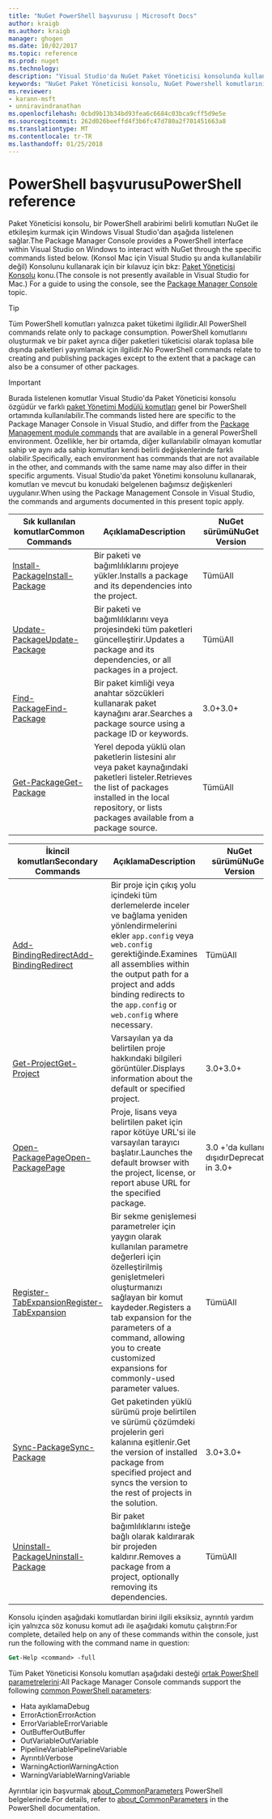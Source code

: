 ```yaml
---
title: "NuGet PowerShell başvurusu | Microsoft Docs"
author: kraigb
ms.author: kraigb
manager: ghogen
ms.date: 10/02/2017
ms.topic: reference
ms.prod: nuget
ms.technology: 
description: "Visual Studio'da NuGet Paket Yöneticisi konsolunda kullanılabilir PowerShell komutlarını tam referansı."
keywords: "NuGet Paket Yöneticisi konsolu, NuGet Powershell komutlarını NuGet Powershell başvurusu"
ms.reviewer:
- karann-msft
- unniravindranathan
ms.openlocfilehash: 0cbd9b13b34bd93fea6c6684c03bca9cff5d9e5e
ms.sourcegitcommit: 262d026beeffd4f3b6fc47d780a2f701451663a8
ms.translationtype: MT
ms.contentlocale: tr-TR
ms.lasthandoff: 01/25/2018
---
```

# <a name="powershell-reference"></a><span data-ttu-id="c8d9b-104">PowerShell başvurusu</span><span class="sxs-lookup"><span data-stu-id="c8d9b-104">PowerShell reference</span></span>

<span data-ttu-id="c8d9b-105">Paket Yöneticisi konsolu, bir PowerShell arabirimi belirli komutları NuGet ile etkileşim kurmak için Windows Visual Studio'dan aşağıda listelenen sağlar.</span><span class="sxs-lookup"><span data-stu-id="c8d9b-105">The Package Manager Console provides a PowerShell interface within Visual Studio on Windows to interact with NuGet through the specific commands listed below.</span></span> <span data-ttu-id="c8d9b-106">(Konsol Mac için Visual Studio şu anda kullanılabilir değil) Konsolunu kullanarak için bir kılavuz için bkz: [Paket Yöneticisi Konsolu](../tools/package-manager-console.md) konu.</span><span class="sxs-lookup"><span data-stu-id="c8d9b-106">(The console is not presently available in Visual Studio for Mac.) For a guide to using the console, see the [Package Manager Console](../tools/package-manager-console.md) topic.</span></span>

> [!Tip]
> <span data-ttu-id="c8d9b-107">Tüm PowerShell komutları yalnızca paket tüketimi ilgilidir.</span><span class="sxs-lookup"><span data-stu-id="c8d9b-107">All PowerShell commands relate only to package consumption.</span></span> <span data-ttu-id="c8d9b-108">PowerShell komutlarını oluşturmak ve bir paket ayrıca diğer paketleri tüketicisi olarak toplasa bile dışında paketleri yayımlamak için ilgilidir.</span><span class="sxs-lookup"><span data-stu-id="c8d9b-108">No PowerShell commands relate to creating and publishing packages except to the extent that a package can also be a consumer of other packages.</span></span>

> [!Important]
> <span data-ttu-id="c8d9b-109">Burada listelenen komutlar Visual Studio'da Paket Yöneticisi konsolu özgüdür ve farklı [paket Yönetimi Modülü komutları](/powershell/module/packagemanagement/?view=powershell-6) genel bir PowerShell ortamında kullanılabilir.</span><span class="sxs-lookup"><span data-stu-id="c8d9b-109">The commands listed here are specific to the Package Manager Console in Visual Studio, and differ from the [Package Management module commands](/powershell/module/packagemanagement/?view=powershell-6) that are available in a general PowerShell environment.</span></span> <span data-ttu-id="c8d9b-110">Özellikle, her bir ortamda, diğer kullanılabilir olmayan komutlar sahip ve aynı ada sahip komutları kendi belirli değişkenlerinde farklı olabilir.</span><span class="sxs-lookup"><span data-stu-id="c8d9b-110">Specifically, each environment has commands that are not available in the other, and commands with the same name may also differ in their specific arguments.</span></span> <span data-ttu-id="c8d9b-111">Visual Studio'da paket Yönetimi konsolunu kullanarak, komutları ve mevcut bu konudaki belgelenen bağımsız değişkenleri uygulanır.</span><span class="sxs-lookup"><span data-stu-id="c8d9b-111">When using the Package Management Console in Visual Studio, the commands and arguments documented in this present topic apply.</span></span>

| <span data-ttu-id="c8d9b-112">Sık kullanılan komutlar</span><span class="sxs-lookup"><span data-stu-id="c8d9b-112">Common Commands</span></span> | <span data-ttu-id="c8d9b-113">Açıklama</span><span class="sxs-lookup"><span data-stu-id="c8d9b-113">Description</span></span> | <span data-ttu-id="c8d9b-114">NuGet sürümü</span><span class="sxs-lookup"><span data-stu-id="c8d9b-114">NuGet Version</span></span> |
| --- | --- | --- |
| [<span data-ttu-id="c8d9b-115">Install-Package</span><span class="sxs-lookup"><span data-stu-id="c8d9b-115">Install-Package</span></span>](ps-ref-install-package.md) | <span data-ttu-id="c8d9b-116">Bir paketi ve bağımlılıklarını projeye yükler.</span><span class="sxs-lookup"><span data-stu-id="c8d9b-116">Installs a package and its dependencies into the project.</span></span> | <span data-ttu-id="c8d9b-117">Tümü</span><span class="sxs-lookup"><span data-stu-id="c8d9b-117">All</span></span> |
| [<span data-ttu-id="c8d9b-118">Update-Package</span><span class="sxs-lookup"><span data-stu-id="c8d9b-118">Update-Package</span></span>](ps-ref-update-package.md) | <span data-ttu-id="c8d9b-119">Bir paketi ve bağımlılıklarını veya projesindeki tüm paketleri güncelleştirir.</span><span class="sxs-lookup"><span data-stu-id="c8d9b-119">Updates a package and its dependencies, or all packages in a project.</span></span> | <span data-ttu-id="c8d9b-120">Tümü</span><span class="sxs-lookup"><span data-stu-id="c8d9b-120">All</span></span> |
| [<span data-ttu-id="c8d9b-121">Find-Package</span><span class="sxs-lookup"><span data-stu-id="c8d9b-121">Find-Package</span></span>](ps-ref-find-package.md) | <span data-ttu-id="c8d9b-122">Bir paket kimliği veya anahtar sözcükleri kullanarak paket kaynağını arar.</span><span class="sxs-lookup"><span data-stu-id="c8d9b-122">Searches a package source using a package ID or keywords.</span></span> | <span data-ttu-id="c8d9b-123">3.0+</span><span class="sxs-lookup"><span data-stu-id="c8d9b-123">3.0+</span></span> |
| [<span data-ttu-id="c8d9b-124">Get-Package</span><span class="sxs-lookup"><span data-stu-id="c8d9b-124">Get-Package</span></span>](ps-ref-get-package.md) | <span data-ttu-id="c8d9b-125">Yerel depoda yüklü olan paketlerin listesini alır veya paket kaynağındaki paketleri listeler.</span><span class="sxs-lookup"><span data-stu-id="c8d9b-125">Retrieves the list of packages installed in the local repository, or lists packages available from a package source.</span></span> | <span data-ttu-id="c8d9b-126">Tümü</span><span class="sxs-lookup"><span data-stu-id="c8d9b-126">All</span></span> |

| <span data-ttu-id="c8d9b-127">İkincil komutları</span><span class="sxs-lookup"><span data-stu-id="c8d9b-127">Secondary Commands</span></span> | <span data-ttu-id="c8d9b-128">Açıklama</span><span class="sxs-lookup"><span data-stu-id="c8d9b-128">Description</span></span> | <span data-ttu-id="c8d9b-129">NuGet sürümü</span><span class="sxs-lookup"><span data-stu-id="c8d9b-129">NuGet Version</span></span> |
| --- | --- | --- |
| [<span data-ttu-id="c8d9b-130">Add-BindingRedirect</span><span class="sxs-lookup"><span data-stu-id="c8d9b-130">Add-BindingRedirect</span></span>](ps-ref-add-bindingredirect.md) | <span data-ttu-id="c8d9b-131">Bir proje için çıkış yolu içindeki tüm derlemelerde inceler ve bağlama yeniden yönlendirmelerini ekler `app.config` veya `web.config` gerektiğinde.</span><span class="sxs-lookup"><span data-stu-id="c8d9b-131">Examines all assemblies within the output path for a project and adds binding redirects to the `app.config` or `web.config` where necessary.</span></span> | <span data-ttu-id="c8d9b-132">Tümü</span><span class="sxs-lookup"><span data-stu-id="c8d9b-132">All</span></span> |
| [<span data-ttu-id="c8d9b-133">Get-Project</span><span class="sxs-lookup"><span data-stu-id="c8d9b-133">Get-Project</span></span>](ps-ref-get-project.md) | <span data-ttu-id="c8d9b-134">Varsayılan ya da belirtilen proje hakkındaki bilgileri görüntüler.</span><span class="sxs-lookup"><span data-stu-id="c8d9b-134">Displays information about the default or specified project.</span></span> | <span data-ttu-id="c8d9b-135">3.0+</span><span class="sxs-lookup"><span data-stu-id="c8d9b-135">3.0+</span></span> |
| [<span data-ttu-id="c8d9b-136">Open-PackagePage</span><span class="sxs-lookup"><span data-stu-id="c8d9b-136">Open-PackagePage</span></span>](ps-ref-open-packagepage.md) | <span data-ttu-id="c8d9b-137">Proje, lisans veya belirtilen paket için rapor kötüye URL'si ile varsayılan tarayıcı başlatır.</span><span class="sxs-lookup"><span data-stu-id="c8d9b-137">Launches the default browser with the project, license, or report abuse URL for the specified package.</span></span> | <span data-ttu-id="c8d9b-138">3.0 +'da kullanım dışıdır</span><span class="sxs-lookup"><span data-stu-id="c8d9b-138">Deprecated in 3.0+</span></span> |
| [<span data-ttu-id="c8d9b-139">Register-TabExpansion</span><span class="sxs-lookup"><span data-stu-id="c8d9b-139">Register-TabExpansion</span></span>](ps-ref-register-tabexpansion.md) | <span data-ttu-id="c8d9b-140">Bir sekme genişlemesi parametreler için yaygın olarak kullanılan parametre değerleri için özelleştirilmiş genişletmeleri oluşturmanızı sağlayan bir komut kaydeder.</span><span class="sxs-lookup"><span data-stu-id="c8d9b-140">Registers a tab expansion for the parameters of a command, allowing you to create customized expansions for commonly-used parameter values.</span></span> | <span data-ttu-id="c8d9b-141">Tümü</span><span class="sxs-lookup"><span data-stu-id="c8d9b-141">All</span></span> |
| [<span data-ttu-id="c8d9b-142">Sync-Package</span><span class="sxs-lookup"><span data-stu-id="c8d9b-142">Sync-Package</span></span>](ps-ref-sync-package.md) | <span data-ttu-id="c8d9b-143">Get paketinden yüklü sürümü proje belirtilen ve sürümü çözümdeki projelerin geri kalanına eşitlenir.</span><span class="sxs-lookup"><span data-stu-id="c8d9b-143">Get the version of installed package from specified project and syncs the version to the rest of projects in the solution.</span></span> | <span data-ttu-id="c8d9b-144">3.0+</span><span class="sxs-lookup"><span data-stu-id="c8d9b-144">3.0+</span></span> |
| [<span data-ttu-id="c8d9b-145">Uninstall-Package</span><span class="sxs-lookup"><span data-stu-id="c8d9b-145">Uninstall-Package</span></span>](ps-ref-uninstall-package.md) | <span data-ttu-id="c8d9b-146">Bir paket bağımlılıklarını isteğe bağlı olarak kaldırarak bir projeden kaldırır.</span><span class="sxs-lookup"><span data-stu-id="c8d9b-146">Removes a package from a project, optionally removing its dependencies.</span></span> | <span data-ttu-id="c8d9b-147">Tümü</span><span class="sxs-lookup"><span data-stu-id="c8d9b-147">All</span></span> |

<span data-ttu-id="c8d9b-148">Konsolu içinden aşağıdaki komutlardan birini ilgili eksiksiz, ayrıntılı yardım için yalnızca söz konusu komut adı ile aşağıdaki komutu çalıştırın:</span><span class="sxs-lookup"><span data-stu-id="c8d9b-148">For complete, detailed help on any of these commands within the console, just run the following with the command name in question:</span></span>

```ps
Get-Help <command> -full
```

<span data-ttu-id="c8d9b-149">Tüm Paket Yöneticisi Konsolu komutları aşağıdaki desteği [ortak PowerShell parametrelerini](http://go.microsoft.com/fwlink/?LinkID=113216):</span><span class="sxs-lookup"><span data-stu-id="c8d9b-149">All Package Manager Console commands support the following [common PowerShell parameters](http://go.microsoft.com/fwlink/?LinkID=113216):</span></span>

- <span data-ttu-id="c8d9b-150">Hata ayıklama</span><span class="sxs-lookup"><span data-stu-id="c8d9b-150">Debug</span></span>
- <span data-ttu-id="c8d9b-151">ErrorAction</span><span class="sxs-lookup"><span data-stu-id="c8d9b-151">ErrorAction</span></span>
- <span data-ttu-id="c8d9b-152">ErrorVariable</span><span class="sxs-lookup"><span data-stu-id="c8d9b-152">ErrorVariable</span></span>
- <span data-ttu-id="c8d9b-153">OutBuffer</span><span class="sxs-lookup"><span data-stu-id="c8d9b-153">OutBuffer</span></span>
- <span data-ttu-id="c8d9b-154">OutVariable</span><span class="sxs-lookup"><span data-stu-id="c8d9b-154">OutVariable</span></span>
- <span data-ttu-id="c8d9b-155">PipelineVariable</span><span class="sxs-lookup"><span data-stu-id="c8d9b-155">PipelineVariable</span></span>
- <span data-ttu-id="c8d9b-156">Ayrıntılı</span><span class="sxs-lookup"><span data-stu-id="c8d9b-156">Verbose</span></span>
- <span data-ttu-id="c8d9b-157">WarningAction</span><span class="sxs-lookup"><span data-stu-id="c8d9b-157">WarningAction</span></span>
- <span data-ttu-id="c8d9b-158">WarningVariable</span><span class="sxs-lookup"><span data-stu-id="c8d9b-158">WarningVariable</span></span>

<span data-ttu-id="c8d9b-159">Ayrıntılar için başvurmak [about_CommonParameters](http://go.microsoft.com/fwlink/?LinkID=113216) PowerShell belgelerinde.</span><span class="sxs-lookup"><span data-stu-id="c8d9b-159">For details, refer to [about_CommonParameters](http://go.microsoft.com/fwlink/?LinkID=113216) in the PowerShell documentation.</span></span>
